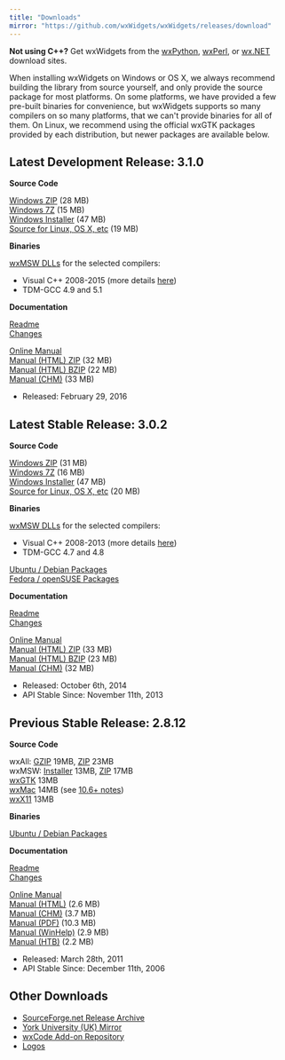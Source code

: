 ```yaml
---
title: "Downloads"
mirror: "https://github.com/wxWidgets/wxWidgets/releases/download"
---
```


<div class="alert alert-info">
  <strong>Not using C++?</strong>
  Get wxWidgets from the
  <a href="http://wxpython.org/download.php" class="alert-link" target="_new">wxPython</a>,
  <a href="http://wxperl.eu/download.html" class="alert-link" target="_new">wxPerl</a>, or
  <a href="http://wxnet.sourceforge.net/binary.html" class="alert-link" target="_new">wx.NET</a>
  download sites.
</div>

When installing wxWidgets on Windows or OS X, we always recommend building the
library from source yourself, and only provide the source package for most
platforms. On some platforms, we have provided a few pre-built binaries for
convenience, but wxWidgets supports so many compilers on so many platforms,
that we can't provide binaries for all of them. On Linux, we recommend using
the official wxGTK packages provided by each distribution, but newer packages
are available below.


## Latest Development Release: 3.1.0

<div class="row">
  <div class="col-sm-6">
    <div class="well well-small">
      <p><strong>Source Code</strong></p>
      <a href="{{ page.mirror }}/v3.1.0/wxWidgets-3.1.0.zip">Windows ZIP</a> (28 MB)<br>
      <a href="{{ page.mirror }}/v3.1.0/wxWidgets-3.1.0.7z">Windows 7Z</a> (15 MB)<br>
      <a href="{{ page.mirror }}/v3.1.0/wxMSW-3.1.0-Setup.exe">Windows Installer</a> (47 MB)<br>
      <a href="{{ page.mirror }}/v3.1.0/wxWidgets-3.1.0.tar.bz2">Source for Linux, OS X, etc</a> (19 MB)<br>
      <p></p>
      <p><strong>Binaries</strong></p>
      <a href="https://github.com/wxWidgets/wxWidgets/releases/tag/v3.1.0">wxMSW DLLs</a> for the selected compilers:
      <ul>
        <li>Visual C++ 2008-2015 (more details <a href="http://wxwidgets.blogspot.com/2012/08/how-to-use-294-wxmsw-binaries.html">here</a>)</li>
        <li>TDM-GCC 4.9 and 5.1</li>
      </ul>
    </div>
  </div>
  <div class="col-sm-6">
    <div class="well well-small">
      <p><strong>Documentation</strong></p>
      <a href="https://github.com/wxWidgets/wxWidgets/blob/v3.1.0/docs/readme.txt">Readme</a><br>
      <a href="https://github.com/wxWidgets/wxWidgets/blob/v3.1.0/docs/changes.txt">Changes</a><br>
      <p></p>
      <a href="http://docs.wxwidgets.org/3.1.0/">Online Manual</a><br>
      <a href="{{ page.mirror }}/v3.1.0/wxWidgets-3.1.0-docs-html.zip">Manual (HTML) ZIP</a> (32 MB)<br>
      <a href="{{ page.mirror }}/v3.1.0/wxWidgets-3.1.0-docs-html.tar.bz2">Manual (HTML) BZIP</a> (22 MB)<br>
      <a href="{{ page.mirror }}/v3.1.0/wxWidgets-3.1.0-docs-chm.zip">Manual (CHM)</a> (33 MB)
    </div>
  </div>
</div>

* Released: February 29, 2016

## Latest Stable Release: 3.0.2

<div class="row">
  <div class="col-sm-6">
    <div class="well well-small">
      <p><strong>Source Code</strong></p>
      <a href="{{ page.mirror }}/v3.0.2/wxWidgets-3.0.2.zip">Windows ZIP</a> (31 MB)<br>
      <a href="{{ page.mirror }}/v3.0.2/wxWidgets-3.0.2.7z">Windows 7Z</a> (16 MB)<br>
      <a href="{{ page.mirror }}/v3.0.2/wxMSW-3.0.2-Setup.exe">Windows Installer</a> (47 MB)<br>
      <a href="{{ page.mirror }}/v3.0.2/wxWidgets-3.0.2.tar.bz2">Source for Linux, OS X, etc</a> (20 MB)<br>
      <p></p>
      <p><strong>Binaries</strong></p>
      <a href="https://github.com/wxWidgets/wxWidgets/releases/tag/v3.0.2">wxMSW DLLs</a> for the selected compilers:
      <ul>
        <li>Visual C++ 2008-2013 (more details <a href="http://wxwidgets.blogspot.com/2012/08/how-to-use-294-wxmsw-binaries.html">here</a>)</li>
        <li>TDM-GCC 4.7 and 4.8</li>
      </ul>
      <a href="http://codelite.org/LiteEditor/WxWidgets30Binaries#toc2" target="_new">Ubuntu / Debian Packages</a><br>
      <a href="http://codelite.org/LiteEditor/WxWidgets30Binaries#toc3" target="_new">Fedora / openSUSE Packages</a>
    </div>
  </div>
  <div class="col-sm-6">
    <div class="well well-small">
      <p><strong>Documentation</strong></p>
      <a href="https://github.com/wxWidgets/wxWidgets/blob/v3.0.2/docs/readme.txt">Readme</a><br>
      <a href="https://github.com/wxWidgets/wxWidgets/blob/v3.0.2/docs/changes.txt#L577-L624">Changes</a><br>
      <p></p>
      <a href="http://docs.wxwidgets.org/3.0/">Online Manual</a><br>
      <a href="{{ page.mirror }}/v3.0.2/wxWidgets-3.0.2-docs-html.zip">Manual (HTML) ZIP</a> (33 MB)<br>
      <a href="{{ page.mirror }}/v3.0.2/wxWidgets-3.0.2-docs-html.tar.bz2">Manual (HTML) BZIP</a> (23 MB)<br>
      <a href="{{ page.mirror }}/v3.0.2/wxWidgets-3.0.2-docs-chm.zip">Manual (CHM)</a> (32 MB)
    </div>
  </div>
</div>

* Released: October 6th, 2014
* API Stable Since: November 11th, 2013


## Previous Stable Release: 2.8.12

<div class="row">
  <div class="col-sm-6">
    <div class="well well-small">
      <p><strong>Source Code</strong></p>
      wxAll: <a href="{{ page.mirror }}/v2.8.12/wxWidgets-2.8.12.tar.gz">GZIP</a> 19MB, <a href="{{ page.mirror }}/v2.8.12/wxWidgets-2.8.12.zip">ZIP</a> 23MB<br>
      wxMSW: <a href="{{ page.mirror }}/v2.8.12/wxMSW-2.8.12-Setup.exe">Installer</a> 13MB, <a href="{{ page.mirror }}/v2.8.12/wxMSW-2.8.12.zip">ZIP</a> 17MB<br>
      <a href="{{ page.mirror }}/v2.8.12/wxGTK-2.8.12.tar.gz">wxGTK</a> 13MB<br>
      <a href="{{ page.mirror }}/v2.8.12/wxMac-2.8.12.tar.gz">wxMac</a> 14MB (see <a href="http://wiki.wxwidgets.org/Development:_wxMac#Building_under_10.6_Snow_Leopard">10.6+ notes</a>)<br>
      <a href="{{ page.mirror }}/v2.8.12/wxX11-2.8.12.tar.gz">wxX11</a> 13MB<br>
      <p></p>
      <p><strong>Binaries</strong></p>
      <a href="http://wiki.wxpython.org/InstallingOnUbuntuOrDebian">Ubuntu / Debian Packages</a>
    </div>
  </div>
  <div class="col-sm-6">
    <div class="well well-small">
      <p><strong>Documentation</strong></p>
      <a href="{{ page.mirror }}/v2.8.12/readme.txt">Readme</a><br>
      <a href="{{ page.mirror }}/v2.8.12/changes-2.8.12.txt">Changes</a><br>
      <p></p>
      <a href="http://docs.wxwidgets.org/2.8/">Online Manual</a><br>
      <a href="{{ page.mirror }}/v2.8.12/wxWidgets-2.8.12-HTML.zip">Manual (HTML)</a> (2.6 MB)<br>
      <a href="{{ page.mirror }}/v2.8.12/wxWidgets-2.8.12-CHM.zip">Manual (CHM)</a> (3.7 MB)<br>
      <a href="{{ page.mirror }}/v2.8.12/wxWidgets-2.8.12-PDF.zip">Manual (PDF)</a> (10.3 MB)<br>
      <a href="{{ page.mirror }}/v2.8.12/wxWidgets-2.8.12-HLP.zip">Manual (WinHelp)</a> (2.9 MB)<br>
      <a href="{{ page.mirror }}/v2.8.12/wxWidgets-2.8.12-HTB.zip">Manual (HTB)</a> (2.2 MB)
    </div>
  </div>
</div>

* Released: March 28th, 2011
* API Stable Since: December 11th, 2006



## Other Downloads

* [SourceForge.net Release Archive](https://sourceforge.net/projects/wxwindows/files/)
* [York University (UK) Mirror](http://biolpc22.york.ac.uk/pub/)
* [wxCode Add-on Repository](http://wxcode.sourceforge.net/)
* [Logos](/downloads/logos/)
